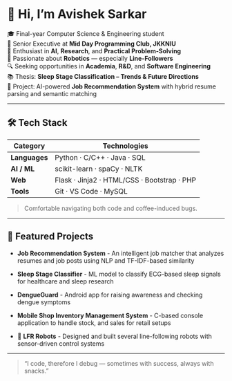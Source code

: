 # 👋 Hi, I’m Avishek Sarkar

🎓 Final-year Computer Science & Engineering student  
💼 Senior Executive at **Mid Day Programming Club, JKKNIU**  
🧠 Enthusiast in **AI**, **Research**, and **Practical Problem-Solving**  
🤖 Passionate about **Robotics** — especially **Line-Followers**  
🔍 Seeking opportunities in **Academia**, **R&D**, and **Software Engineering**  
📚 Thesis: **Sleep Stage Classification – Trends & Future Directions**  
💼 Project: AI-powered **Job Recommendation System** with hybrid resume parsing and semantic matching  

---

## 🛠️ Tech Stack

| Category       | Technologies                             |
| -------------- | ---------------------------------------- |
| **Languages**  | Python · C/C++ · Java · SQL              |
| **AI / ML**    | scikit-learn · spaCy · NLTK               |
| **Web**        | Flask · Jinja2 · HTML/CSS · Bootstrap · PHP |
| **Tools**      | Git · VS Code · MySQL                     |

> Comfortable navigating both code and coffee-induced bugs.

---

## 📌 Featured Projects

- **Job Recommendation System**  -  An intelligent job matcher that analyzes resumes and job posts using NLP and TF-IDF-based similarity

- **Sleep Stage Classifier**  -  ML model to classify ECG-based sleep signals for healthcare and sleep research

- **DengueGuard**  -  Android app for raising awareness and checking dengue symptoms

- **Mobile Shop Inventory Management System**  -  C-based console application to handle stock, and sales for retail setups

- 🤖 **LFR Robots**  -  Designed and built several line-following robots with sensor-driven control systems

---

> “I code, therefore I debug — sometimes with success, always with snacks.”  
